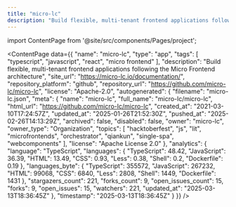 ```yaml
---
title: "micro-lc"
description: "Build flexible, multi-tenant frontend applications following the Micro Frontend architecture"
---
```

import ContentPage from '@site/src/components/Pages/project';

<ContentPage
    data={{
  "name": "micro-lc",
  "type": "app",
  "tags": [
    "typescript",
    "javascript",
    "react",
    "micro frontend"
  ],
  "description": "Build flexible, multi-tenant frontend applications following the Micro Frontend architecture",
  "site_url": "https://micro-lc.io/documentation/",
  "repository_platform": "github",
  "repository_url": "https://github.com/micro-lc/micro-lc",
  "license": "Apache-2.0",
  "autogenerated": {
    "filename": "micro-lc.json",
    "meta": {
      "name": "micro-lc",
      "full_name": "micro-lc/micro-lc",
      "html_url": "https://github.com/micro-lc/micro-lc",
      "created_at": "2021-03-10T17:24:57Z",
      "updated_at": "2025-01-26T21:52:30Z",
      "pushed_at": "2025-02-26T14:13:29Z",
      "archived": false,
      "disabled": false,
      "owner": "micro-lc",
      "owner_type": "Organization",
      "topics": [
        "hacktoberfest",
        "js",
        "lit",
        "microfrontends",
        "orchestrator",
        "qiankun",
        "single-spa",
        "webcomponents"
      ],
      "license": "Apache License 2.0"
    },
    "analytics": {
      "language": "TypeScript",
      "languages": {
        "TypeScript": 48.42,
        "JavaScript": 36.39,
        "HTML": 13.49,
        "CSS": 0.93,
        "Less": 0.38,
        "Shell": 0.2,
        "Dockerfile": 0.19
      },
      "languages_byte": {
        "TypeScript": 355572,
        "JavaScript": 267232,
        "HTML": 99068,
        "CSS": 6840,
        "Less": 2808,
        "Shell": 1449,
        "Dockerfile": 1431
      },
      "stargazers_count": 221,
      "forks_count": 9,
      "open_issues_count": 15,
      "forks": 9,
      "open_issues": 15,
      "watchers": 221,
      "updated_at": "2025-03-13T18:36:45Z"
    },
    "timestamp": "2025-03-13T18:36:45Z"
  }
}}
/>
